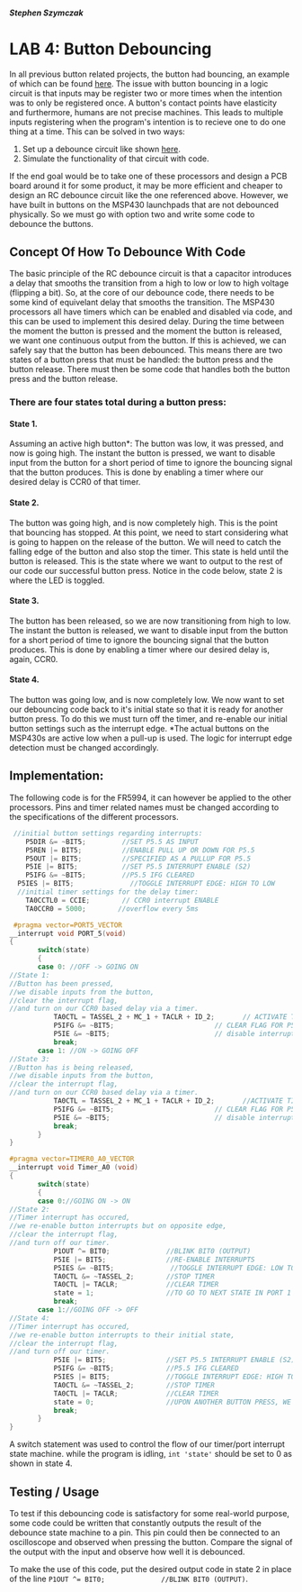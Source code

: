 ##### Stephen Szymczak

# LAB 4: Button Debouncing
  In all previous button related projects, the button had bouncing, an example of which can be found [here](https://i0.wp.com/coder-tronics.com/wp-content/uploads/2014/09/Switch-Debouncing-Tutorial-switch-without-debounce-circuit-poor-quality-switch.png). The issue with button bouncing in a logic circuit is that inputs may be register two or more times when the intention was to only be registered once. A button's contact points have elasticity and furthermore, humans are not precise machines. This leads to multiple inputs registering when the program's intention is to recieve one to do one thing at a time. This can be solved in two ways:
  1.  Set up a debounce circuit like shown [here](https://i0.wp.com/coder-tronics.com/wp-content/uploads/2014/09/Switch-Debouncing-Tutorial-switch-circuit-with-debounce-2nd-resistor.png?w=896).
  2.  Simulate the functionality of that circuit with code.

  If the end goal would be to take one of these processors and design a PCB board around it for some product, it may be more efficient and cheaper to design an RC debounce circuit like the one referenced above. However, we have built in buttons on the MSP430 launchpads that are not debounced physically. So we must go with option two and write some code to debounce the buttons.
  
## Concept Of How To Debounce With Code
  The basic principle of the RC debounce circuit is that a capacitor introduces a delay that smooths the transition from a high to low or low to high voltage (flipping a bit). So, at the core of our debounce code, there needs to be some kind of equivelant delay that smooths the transition. The MSP430 processors all have timers which can be enabled and disabled via code, and this can be used to implement this desired delay.
  During the time between the moment the button is pressed and the moment the button is released, we want one continuous output from the button. If this is achieved, we can safely say that the button has been debounced. This means there are two states of a button press that must be handled: the button press and the button release.  There must then be some code that handles both the button press and the button release. 
  
  ### There are four states total during a button press:
#### State 1.  
Assuming an active high button\*: The button was low, it was pressed, and now is going high. The instant the button is pressed, we want to disable input from the button for a short period of time to ignore the bouncing signal that the button produces. This is done by enabling a timer where our desired delay is CCR0 of that timer.
  
#### State 2.
The button was going high, and is now completely high. This is the point that bouncing has stopped. At this point, we need to start considering what is going to happen on the release of the button. We will need to catch the falling edge of the button and also stop the timer. This state is held until the button is released. This is the state where we want to output to the rest of our code our successful button press. Notice in the code below, state 2 is where the LED is toggled.
  
#### State 3.  
The button has been released, so we are now transitioning from high to low. The instant the button is released, we want to disable input from the button for a short period of time to ignore the bouncing signal that the button produces. This is done by enabling a timer where our desired delay is, again, CCR0.
  
#### State 4.  
The button was going low, and is now completely low. We now want to set our debouncing code back to it's initial state so that it is ready for another button press. To do this we must turn off the timer, and re-enable our initial button settings such as the interrupt edge.
\*The actual buttons on the MSP430s are active low when a pull-up is used. The logic for interrupt edge detection must be changed accordingly.
  
 ## Implementation:
 The following code is for the FR5994, it can however be applied to the other processors. Pins and timer related names must be changed according to the specifications of the different processors.
 ```c
  //initial button settings regarding interrupts:
     P5DIR &= ~BIT5;         //SET P5.5 AS INPUT
     P5REN |= BIT5;          //ENABLE PULL UP OR DOWN FOR P5.5
     P5OUT |= BIT5;          //SPECIFIED AS A PULLUP FOR P5.5
     P5IE |= BIT5;           //SET P5.5 INTERRUPT ENABLE (S2)
     P5IFG &= ~BIT5;         //P5.5 IFG CLEARED
   P5IES |= BIT5;              //TOGGLE INTERRUPT EDGE: HIGH TO LOW
   //initial timer settings for the delay timer:
     TA0CCTL0 = CCIE;        // CCR0 interrupt ENABLE
     TA0CCR0 = 5000;        //overflow every 5ms

  #pragma vector=PORT5_VECTOR
__interrupt void PORT_5(void)
{
        switch(state)
        {
        case 0: //OFF -> GOING ON
//State 1:  
//Button has been pressed, 
//we disable inputs from the button, 
//clear the interrupt flag, 
//and turn on our CCR0 based delay via a timer.
            TA0CTL = TASSEL_2 + MC_1 + TACLR + ID_2;       // ACTIVATE TIMER (goes into case 0 in the timer ISR)
            P5IFG &= ~BIT5;                         // CLEAR FLAG FOR P5.5
            P5IE &= ~BIT5;                          // disable interrupts for P5.5 (BUTTON)
            break;
        case 1: //ON -> GOING OFF
//State 3:  
//Button has is being released, 
//we disable inputs from the button, 
//clear the interrupt flag, 
//and turn on our CCR0 based delay via a timer.        
            TA0CTL = TASSEL_2 + MC_1 + TACLR + ID_2;       //ACTIVATE TIMER (goes into case 1 in the timer ISR)
            P5IFG &= ~BIT5;                         // CLEAR FLAG FOR P5.5
            P5IE &= ~BIT5;                          // disable interrupts for P5.5 (BUTTON)
            break;
        }
}

#pragma vector=TIMER0_A0_VECTOR
__interrupt void Timer_A0 (void)
{
        switch(state)
        {
        case 0://GOING ON -> ON
//State 2:  
//Timer interrupt has occured, 
//we re-enable button interrupts but on opposite edge, 
//clear the interrupt flag, 
//and turn off our timer.        
            P1OUT ^= BIT0;              //BLINK BIT0 (OUTPUT)
            P5IE |= BIT5;               //RE-ENABLE INTERRUPTS
            P5IES &= ~BIT5;              //TOGGLE INTERRUPT EDGE: LOW TO HIGH (BUTTON release)
            TA0CTL &= ~TASSEL_2;        //STOP TIMER
            TA0CTL |= TACLR;            //CLEAR TIMER
            state = 1;                  //TO GO TO NEXT STATE IN PORT 1 ISR
            break;
        case 1://GOING OFF -> OFF
//State 4:  
//Timer interrupt has occured, 
//we re-enable button interrupts to their initial state, 
//clear the interrupt flag, 
//and turn off our timer.          
            P5IE |= BIT5;               //SET P5.5 INTERRUPT ENABLE (S2)
            P5IFG &= ~BIT5;             //P5.5 IFG CLEARED
            P5IES |= BIT5;              //TOGGLE INTERRUPT EDGE: HIGH TO LOW
            TA0CTL &= ~TASSEL_2;        //STOP TIMER
            TA0CTL |= TACLR;            //CLEAR TIMER
            state = 0;                  //UPON ANOTHER BUTTON PRESS, WE WILL ENTER CASE 0 OF PORT 1 ISR
            break;
        }
}
```
A switch statement was used to control the flow of our timer/port interrupt state machine. while the program is idling, ```int 'state'``` should be set to 0 as shown in state 4.

## Testing / Usage

To test if this debouncing code is satisfactory for some real-world purpose, some code could be written that constantly outputs the result of the debounce state machine to a pin. This pin could then be connected to an oscilloscope and observed when pressing the button. Compare the signal of the output with the input and observe how well it is debounced.

To make the use of this code, put the desired output code in state 2 in place of the line ``` P1OUT ^= BIT0;              //BLINK BIT0 (OUTPUT) ```.
